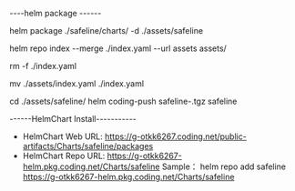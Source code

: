 ----helm package ------

helm package ./safeline/charts/ -d ./assets/safeline

helm repo index --merge ./index.yaml --url assets assets/

rm -f ./index.yaml

mv ./assets/index.yaml ./index.yaml

cd ./assets/safeline/
helm coding-push safeline-<app-version>.tgz safeline

------HelmChart Install-----------
- HelmChart Web URL:
https://g-otkk6267.coding.net/public-artifacts/Charts/safeline/packages
- HelmChart Repo URL:
https://g-otkk6267-helm.pkg.coding.net/Charts/safeline
Sample：
helm repo add safeline https://g-otkk6267-helm.pkg.coding.net/Charts/safeline